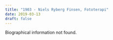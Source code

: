 ```yaml
---
title: "1903 - Niels Ryberg Finsen, Fototerapi"
date: 2019-03-13
draft: false
---
```


Biographical information not found.